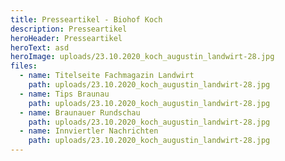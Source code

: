 ```yaml
---
title: Presseartikel - Biohof Koch
description: Presseartikel
heroHeader: Presseartikel
heroText: asd
heroImage: uploads/23.10.2020_koch_augustin_landwirt-28.jpg
files:
  - name: Titelseite Fachmagazin Landwirt
    path: uploads/23.10.2020_koch_augustin_landwirt-28.jpg
  - name: Tips Braunau
    path: uploads/23.10.2020_koch_augustin_landwirt-28.jpg
  - name: Braunauer Rundschau
    path: uploads/23.10.2020_koch_augustin_landwirt-28.jpg
  - name: Innviertler Nachrichten
    path: uploads/23.10.2020_koch_augustin_landwirt-28.jpg
---
```

